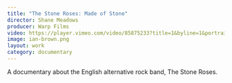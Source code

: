 ```yaml
---
title: "The Stone Roses: Made of Stone"
director: Shane Meadows
producer: Warp Films
video: https://player.vimeo.com/video/85875233?title=1&byline=1&portrait=1
image: ian-brown.png
layout: work
category: documentary
---
```


A documentary about the English alternative rock band, The Stone Roses.
